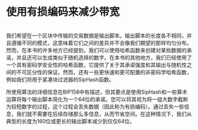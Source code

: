 # 使用有损编码来减少带宽

\
我们希望在一个区块中传输的交易数据是输出脚本。输出脚本的长度各不相同，并且遵循不同的模式，这意味着它们之间的差异并不会像我们期望的那样均匀分布。然而，在本书的许多地方已经提到，我们可以使用哈希函数来创建对某些数据的承诺，并且还可以生成类似于随机选择的数字。在本书的其他地方，我们已经使用了一个具有密码学安全性的哈希函数，它提供了关于其承诺强度和其输出与随机性之间的不可区分性的保证。然而，还有一些更快速和更可配置的非密码学哈希函数，例如我们将用于紧凑块过滤器的SipHash函数。

所使用算法的详细信息在BIP158中有描述，但其要点是使用SipHash和一些算术运算将每个输出脚本简化为一个64位的承诺。您可以将其视为将一组大数字截断为较短数字的过程，这个过程会丢失数据（因此称为有损编码）。通过丢失一些信息，我们就不需要在后续存储那么多信息，从而节省空间。在这种情况下，我们从典型的长度为160位或更长的输出脚本减少到仅仅64位。
